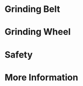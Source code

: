 <!-- TITLE: Grinder -->
<!-- SUBTITLE: A grinder is used to remove material, deburr rough edges, or finish materials. -->

# Grinding Belt
# Grinding Wheel
# Safety
# More Information